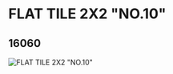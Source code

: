 # FLAT TILE 2X2 "NO.10"
## 16060
![FLAT TILE 2X2 "NO.10"](https://lc-www-live-s.legocdn.com/media/bricks/5/2/6056973.jpg)